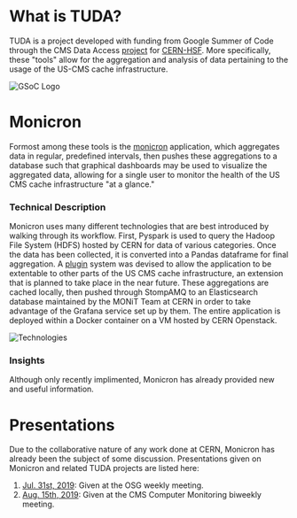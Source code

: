 # What is TUDA?

TUDA is a project developed with funding from Google Summer of Code through the CMS Data Access 
[project](https://summerofcode.withgoogle.com/projects/#5810325671116800) for [CERN-HSF](http://hepsoftwarefoundation.org/). More specifically, these "tools" allow for the aggregation and analysis of data pertaining to the usage of the US-CMS cache infrastructure.

![GSoC Logo](https://github.com/jkguiang/tuda/blob/master/docs/assets/gsoc.png)

# Monicron
Formost among these tools is the [monicron](https://github.com/jkguiang/tuda/tree/master/monit) application, which aggregates data in regular, predefined intervals, then pushes these aggregations to a database such that graphical dashboards may be used to visualize the aggregated data, allowing for a single user to monitor the health of the US CMS cache infrastructure "at a glance."

### Technical Description
Monicron uses many different technologies that are best introduced by walking through its workflow. First, Pyspark is used to query the Hadoop File System (HDFS) hosted by CERN for data of various categories. Once the data has been collected, it is converted into a Pandas dataframe for final aggregation. A [plugin](https://github.com/jkguiang/tuda/tree/master/monit#adding-a-hdfs-source) system was devised to allow the application to be extentable to other parts of the US CMS cache infrastructure, an extension that is planned to take place in the near future. These aggregations are cached locally, then pushed through StompAMQ to an Elasticsearch database maintained by the MONiT Team at CERN in order to take advantage of the Grafana service set up by them. The entire application is deployed within a Docker container on a VM hosted by CERN Openstack.

![Technologies](https://github.com/jkguiang/tuda/blob/master/docs/assets/technologies.png)

### Insights
Although only recently implimented, Monicron has already provided new and useful information.

# Presentations
Due to the collaborative nature of any work done at CERN, Monicron has already been the subject of some discussion. Presentations given on Monicron and related TUDA projects are listed here:
1. [Jul. 31st, 2019](http://uaf-10.t2.ucsd.edu/~jguiang/presentations/monicron/monicron_07-31-2019.pdf): Given at the OSG weekly meeting.
2. [Aug. 15th, 2019](http://uaf-10.t2.ucsd.edu/~jguiang/presentations/monicron/monicron_08-15-2019.pdf): Given at the CMS Computer Monitoring biweekly meeting.
